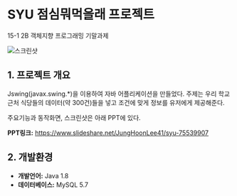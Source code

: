 # SYU 점심뭐먹을래 프로젝트
15-1 2B 객체지향 프로그래밍 기말과제

![스크린샷](http://img1.daumcdn.net/thumb/R1920x0/?fname=http%3A%2F%2Fcfile30.uf.tistory.com%2Fimage%2F244A0047590600B40830E2)

## 1. 프로젝트 개요
Jswing(javax.swing.*)을 이용하여 자바 어플리케이션을 만들었다. 주제는 우리 학교 근처 식당들의 데이터(약 300건)들을 넣고 조건에 맞게 정보를 유저에게 제공해준다.

주요기능과 동작화면, 스크린샷은 아래 PPT에 있다.

**PPT링크:** https://www.slideshare.net/JungHoonLee41/syu-75539907

## 2. 개발환경
* **개발언어:** Java 1.8
* **데이터베이스:** MySQL 5.7